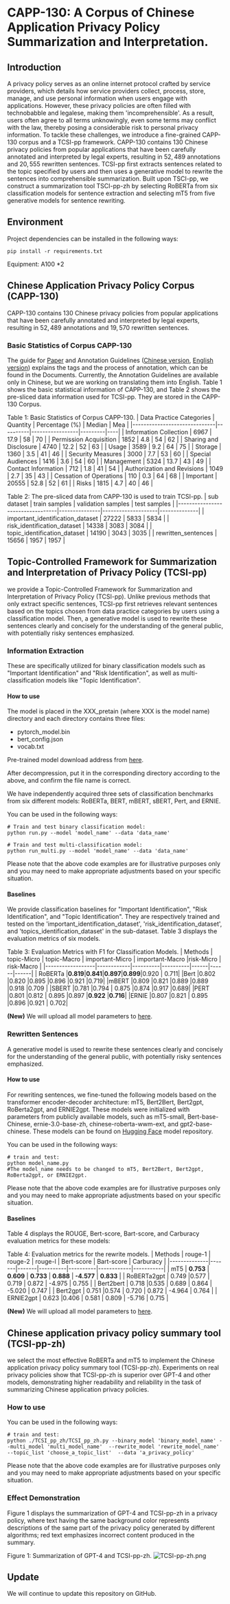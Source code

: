 # CAPP-130: A Corpus of Chinese Application Privacy Policy Summarization and Interpretation.

## Introduction
A privacy policy serves as an online internet protocol crafted by service providers, which details how service providers collect, process, store, manage, and use personal information when users engage with applications.
However, these privacy policies are often filled with technobabble and legalese, making them 'incomprehensible'.
As a result, users often agree to all terms unknowingly, even some terms may conflict with the law, thereby posing a considerable risk to personal privacy information.
To tackle these challenges, we introduce a fine-grained CAPP-130 corpus and a TCSI-pp framework. 
CAPP-130 contains $130$ Chinese privacy policies from popular applications that have been carefully annotated and interpreted by legal experts, resulting in $52,489$ annotations and $20,555$ rewritten sentences.
TCSI-pp first extracts sentences related to the topic specified by users and then uses a generative model to rewrite the sentences into comprehensible summarization. Built upon TSCI-pp, we construct a summarization tool TSCI-pp-zh by selecting RoBERTa from six classification models for sentence extraction and selecting mT5 from five generative models for sentence rewriting.

## Environment

Project dependencies can be installed in the following ways:

```
pip install -r requirements.txt
```
Equipment: A100 *2

## Chinese Application Privacy Policy Corpus (CAPP-130)

CAPP-130 contains $130$ Chinese privacy policies from popular applications that have been carefully annotated and interpreted by legal experts, resulting in $52,489$ annotations and $19,570$ rewritten sentences.

###  Basic Statistics of Corpus CAPP-130

The guide for [Paper](Documents) and Annotation Guidelines ([Chinese version](Documents/Annotation_Guidelines_Chinese_Version.pdf), [English version](Documents/Annotation_Guidelines_English_Version.pdf)) explains the tags and the process of annotation, which can be found in the Documents. 
Currently, the Annotation Guidelines are available only in Chinese, but we are working on translating them into English.
Table 1 shows the basic statistical information of CAPP-130, and Table 2 shows the pre-sliced data information used for TCSI-pp. They are stored in the CAPP-130 Corpus.

Table 1: Basic Statistics of Corpus CAPP-130.
| Data Practice Categories     | Quantity | Percentage (\%) | Median  | Mea |
|------------------------------|----------|-----------------|---------|----|
| Information Collection       | 6967     | 17.9            | 58      | 70 |
| Permission Acquisition       | 1852     | 4.8             | 54      | 62 |
| Sharing and Disclosure       | 4740     | 12.2            | 52      | 63 |
| Usage                        | 3589     | 9.2             | 64      | 75 |
| Storage                      | 1360     | 3.5             | 41      | 46 |
| Security Measures            | 3000     | 7.7             | 53      | 60 |
| Special Audiences            | 1416     | 3.6             | 54      | 60 |
| Management                   | 5324     | 13.7            | 43      | 49 |
| Contact Information          | 712      | 1.8             | 41      | 54 |
| Authorization and Revisions  | 1049     | 2.7             | 35      | 43 |
| Cessation of Operations      | 110      | 0.3             | 64      | 68 |
| Important                    | 20555    | 52.8            | 52      | 61 |
| Risks                        | 1815     | 4.7             | 40      | 46 |


Table 2: The pre-sliced data from CAPP-130 is used to train TCSI-pp.
| sub dataset                       | train samples | validation samples | test samples |
|----------------------------------|---------------|--------------------|--------------|
| important_identification_dataset | 27222         | 5833               | 5834         |
| risk_identification_dataset      | 14338         | 3083               | 3084         |
| topic_identification_dataset     | 14190         | 3043               | 3035         |
| rewritten_sentences              | 15656         | 1957               | 1957         |


## Topic-Controlled Framework for Summarization and Interpretation of Privacy Policy (TCSI-pp)

we provide a Topic-Controlled Framework for Summarization and Interpretation of Privacy Policy (TCSI-pp). Unlike previous methods that only extract specific sentences, TCSI-pp first retrieves relevant sentences based on the topics chosen from data practice categories by users using a classification model. Then, a generative model is used to rewrite these sentences clearly and concisely for the understanding of the general public, with potentially risky sentences emphasized.

### Information Extraction

These are specifically utilized for binary classification models such as "Important Identification" and "Risk Identification", as well as multi-classification models like "Topic Identification".

#### How to use


The model is placed in the XXX_pretain (where XXX is the model name) directory and each directory contains three files:
 - pytorch_model.bin  
 - bert_config.json  
 - vocab.txt  

Pre-trained model download address from [here](https://github.com/huggingface).   

After decompression, put it in the corresponding directory according to the above, and confirm the file name is correct. 

We have independently acquired three sets of classification benchmarks from six different models: RoBERTa, BERT, mBERT, sBERT, Pert, and ERNIE. 

You can be used in the following ways:
```
# Train and test binary classification model:
python run.py --model 'model_name' --data 'data_name'

# Train and test multi-classification model:
python run_multi.py --model 'model_name' --data 'data_name'
```
Please note that the above code examples are for illustrative purposes only and you may need to make appropriate adjustments based on your specific situation.

#### Baselines

We provide classification baselines for "Important Identification", "Risk Identification", and "Topic Identification". They are respectively trained and tested on the 'important_identification_dataset', 'risk_identification_dataset', and 'topics_identification_dataset' in the sub-dataset. Table 3 displays the evaluation metrics of six models.

Table 3: Evaluation Metrics with F1 for Classification Models.
| Methods          | topic-Micro | topic-Macro  | important-Micro | important-Macro  |risk-Micro | risk-Macro  |
|------------------|------------|----------|----------|------|------|------|
| RoBERTa |**0.819**|**0.841**|**0.897**|**0.899**|0.920	| 0.711|
|Bert	|0.802	 |0.820	|0.895    |0.896    |0.921	|0.719|
|mBERT	|0.809	 |0.821   |0.889    |0.889    |0.918 	|0.709 |
|SBERT	|0.781  |0.794 	| 0.875    |0.874    |0.917	|0.689|
|PERT	|0.801	 |0.812	| 0.895    |0.897    |**0.922**	|**0.716**|
|ERNIE	|0.807	 |0.821	| 0.895    |0.896    |0.921	| 0.702|

**(New)** We will upload all model parameters to [here](https://huggingface.co/EnlightenedAI/TCSI_pp_zh/tree/main).

### Rewritten Sentences
A generative model is used to rewrite these sentences clearly and concisely for the understanding of the general public, with potentially risky sentences emphasized.

#### How to use
For rewriting sentences, we fine-tuned the following models based on the transformer encoder-decoder architecture: mT5, Bert2Bert, Bert2gpt, RoBerta2gpt, and ERNIE2gpt. These models were initialized with parameters from publicly available models, such as mT5-small, Bert-base-Chinese, ernie-3.0-base-zh, chinese-roberta-wwm-ext, and gpt2-base-chinese. These models can be found on [Hugging Face](https://huggingface.co/) model repository.

You can be used in the following ways:
```
# train and test:
python model_name.py
#The model_name needs to be changed to mT5, Bert2Bert, Bert2gpt, RoBerta2gpt, or ERNIE2gpt.
```
Please note that the above code examples are for illustrative purposes only and you may need to make appropriate adjustments based on your specific situation.

#### Baselines
Table 4 displays the ROUGE, Bert-score, Bart-score, and Carburacy evaluation metrics for these models:

Table 4: Evaluation metrics for the rewrite models.
| Methods      | rouge-1 | rouge-2 | rouge-l  | Bert-score | Bart-score | Carburacy |
|--------------|-------|-------|----------|----------|------------|-----------|
| mT5         | **0.753** | **0.609** | **0.733**    | **0.888**    | **-4.577**     | **0.833**     |
| RoBERTa2gpt  | 0.749	|0.577	| 0.719    | 0.872    | -4.975     | 0.755     |
| Bert2bert    | 0.718	|0.535	| 0.689    | 0.864    | -5.020     | 0.747     |
| Bert2gpt     | 0.751	|0.574	| 0.720    | 0.872    | -4.964     | 0.764     |
| ERNIE2gpt    | 0.623	|0.406	| 0.581    | 0.809    | -5.716     | 0.715     |

**(New)** We will upload all model parameters to [here](https://huggingface.co/EnlightenedAI/TCSI_pp_zh/tree/main).

## Chinese application privacy policy summary tool (TCSI-pp-zh)

we select the most effective RoBERTa and mT5 to implement the Chinese application privacy policy summary tool (TCSI-pp-zh). Experiments on real privacy policies show that TCSI-pp-zh is superior over GPT-4 and other models, demonstrating higher readability and reliability in the task of summarizing Chinese application privacy policies.

### How to use

You can be used in the following ways:
```
# train and test:
python ./TCSI_pp_zh/TCSI_pp_zh.py --binary_model 'binary_model_name' --multi_model 'multi_model_name'  --rewrite_model 'rewrite_model_name' --topic_list 'choose_a_topic_list'  --data 'a_privacy_policy'
```

Please note that the above code examples are for illustrative purposes only and you may need to make appropriate adjustments based on your specific situation.

### Effect Demonstration
Figure 1 displays the summarization of GPT-4 and TCSI-pp-zh in a privacy policy, where text having the same background color represents descriptions of the same part of the privacy policy generated by different algorithms; red text emphasizes incorrect content produced in the summary.

Figure 1: Summarization of GPT-4 and TCSI-pp-zh.
![TCSI-pp-zh.png](images/TCSI_pp_zh.png)

## Update
We will continue to update this repository on GitHub.

